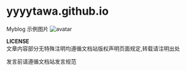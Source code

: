 # yyyytawa.github.io
Myblog
示例图片 ![avatar](https://img.yyyyt.top/avatar/avatar)

**LICENSE**  
文章内容部分无特殊注明均遵循文档站版权声明页面规定,转载请注明出处  

发言前请遵循文档站发言规范  
